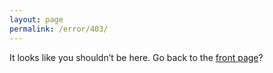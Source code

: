 ```yaml
---
layout: page
permalink: /error/403/
---
```


It looks like you shouldn&rsquo;t be here. Go back to the [front page][Home]?

[Home]: https://www.joecridge.me
